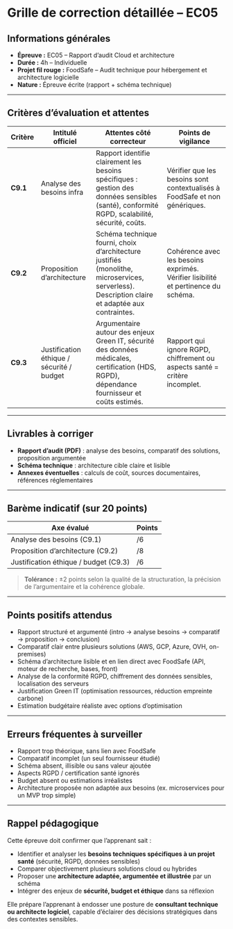 # Grille de correction détaillée – EC05

## Informations générales

- **Épreuve :** EC05 – Rapport d’audit Cloud et architecture
- **Durée :** 4h – Individuelle
- **Projet fil rouge :** FoodSafe – Audit technique pour hébergement et architecture logicielle
- **Nature :** Épreuve écrite (rapport + schéma technique)

---

## Critères d’évaluation et attentes

| Critère  | Intitulé officiel                         | Attentes côté correcteur                                                                                                                       | Points de vigilance                                                               |
|----------|-------------------------------------------|------------------------------------------------------------------------------------------------------------------------------------------------|-----------------------------------------------------------------------------------|
| **C9.1** | Analyse des besoins infra                 | Rapport identifie clairement les besoins spécifiques : gestion des données sensibles (santé), conformité RGPD, scalabilité, sécurité, coûts.   | Vérifier que les besoins sont contextualisés à FoodSafe et non génériques.        |
| **C9.2** | Proposition d’architecture                | Schéma technique fourni, choix d’architecture justifiés (monolithe, microservices, serverless). Description claire et adaptée aux contraintes. | Cohérence avec les besoins exprimés. Vérifier lisibilité et pertinence du schéma. |
| **C9.3** | Justification éthique / sécurité / budget | Argumentaire autour des enjeux Green IT, sécurité des données médicales, certification (HDS, RGPD), dépendance fournisseur et coûts estimés.   | Rapport qui ignore RGPD, chiffrement ou aspects santé = critère incomplet.        |

---

## Livrables à corriger

- **Rapport d’audit (PDF)** : analyse des besoins, comparatif des solutions, proposition argumentée
- **Schéma technique** : architecture cible claire et lisible
- **Annexes éventuelles** : calculs de coût, sources documentaires, références réglementaires

---

## Barème indicatif (sur 20 points)

| Axe évalué                            | Points |
|---------------------------------------|--------|
| Analyse des besoins (C9.1)            | /6     |
| Proposition d’architecture (C9.2)     | /8     |
| Justification éthique / budget (C9.3) | /6     |

> **Tolérance :** ±2 points selon la qualité de la structuration, la précision de l’argumentaire et la cohérence
> globale.

---

## Points positifs attendus

- Rapport structuré et argumenté (intro → analyse besoins → comparatif → proposition → conclusion)
- Comparatif clair entre plusieurs solutions (AWS, GCP, Azure, OVH, on-premises)
- Schéma d’architecture lisible et en lien direct avec FoodSafe (API, moteur de recherche, bases, front)
- Analyse de la conformité RGPD, chiffrement des données sensibles, localisation des serveurs
- Justification Green IT (optimisation ressources, réduction empreinte carbone)
- Estimation budgétaire réaliste avec options d’optimisation

---

## Erreurs fréquentes à surveiller

- Rapport trop théorique, sans lien avec FoodSafe
- Comparatif incomplet (un seul fournisseur étudié)
- Schéma absent, illisible ou sans valeur ajoutée
- Aspects RGPD / certification santé ignorés
- Budget absent ou estimations irréalistes
- Architecture proposée non adaptée aux besoins (ex. microservices pour un MVP trop simple)

---

## Rappel pédagogique

Cette épreuve doit confirmer que l’apprenant sait :

- Identifier et analyser les **besoins techniques spécifiques à un projet santé** (sécurité, RGPD, données sensibles)
- Comparer objectivement plusieurs solutions cloud ou hybrides
- Proposer une **architecture adaptée, argumentée et illustrée** par un schéma
- Intégrer des enjeux de **sécurité, budget et éthique** dans sa réflexion

Elle prépare l’apprenant à endosser une posture de **consultant technique ou architecte logiciel**, capable d’éclairer
des décisions stratégiques dans des contextes sensibles.

